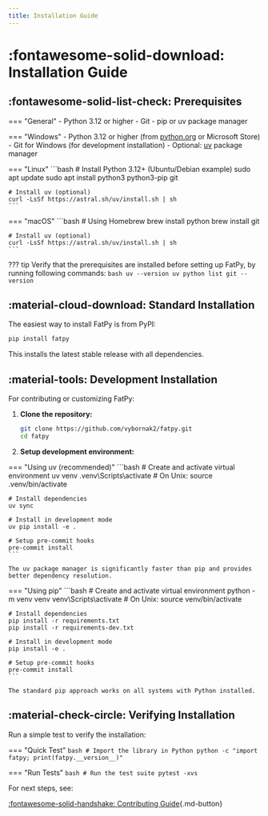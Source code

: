 ```yaml
---
title: Installation Guide
---
```


# :fontawesome-solid-download: Installation Guide

## :fontawesome-solid-list-check: Prerequisites

=== "General"
    - Python 3.12 or higher
    - Git
    - pip or uv package manager

=== "Windows"
    - Python 3.12 or higher (from [python.org](https://www.python.org/downloads/) or Microsoft Store)
    - Git for Windows (for development installation)
    - Optional: [uv](https://github.com/astral-sh/uv) package manager

=== "Linux"
    ```bash
    # Install Python 3.12+ (Ubuntu/Debian example)
    sudo apt update
    sudo apt install python3 python3-pip git

    # Install uv (optional)
    curl -LsSf https://astral.sh/uv/install.sh | sh
    ```

=== "macOS"
    ```bash
    # Using Homebrew
    brew install python
    brew install git

    # Install uv (optional)
    curl -LsSf https://astral.sh/uv/install.sh | sh
    ```

??? tip
    Verify that the prerequisites are installed before setting up FatPy, by running following commands:
    ```bash
    uv --version
    uv python list
    git --version
    ```

## :material-cloud-download: Standard Installation

The easiest way to install FatPy is from PyPI:

```bash
pip install fatpy
```

This installs the latest stable release with all dependencies.

## :material-tools: Development Installation

For contributing or customizing FatPy:

1. **Clone the repository:**

   ```bash
   git clone https://github.com/vybornak2/fatpy.git
   cd fatpy
   ```

2. **Setup development environment:**

=== "Using uv (recommended)"
    ```bash
    # Create and activate virtual environment
    uv venv
    .venv\Scripts\activate  # On Unix: source .venv/bin/activate

    # Install dependencies
    uv sync

    # Install in development mode
    uv pip install -e .

    # Setup pre-commit hooks
    pre-commit install
    ```

    The uv package manager is significantly faster than pip and provides better dependency resolution.

=== "Using pip"
    ```bash
    # Create and activate virtual environment
    python -m venv venv
    venv\Scripts\activate  # On Unix: source venv/bin/activate

    # Install dependencies
    pip install -r requirements.txt
    pip install -r requirements-dev.txt

    # Install in development mode
    pip install -e .

    # Setup pre-commit hooks
    pre-commit install
    ```

    The standard pip approach works on all systems with Python installed.

## :material-check-circle: Verifying Installation

Run a simple test to verify the installation:

=== "Quick Test"
    ```bash
    # Import the library in Python
    python -c "import fatpy; print(fatpy.__version__)"
    ```

=== "Run Tests"
    ```bash
    # Run the test suite
    pytest -xvs
    ```

For next steps, see:

[:fontawesome-solid-handshake: Contributing Guide](contributing.md){.md-button}
